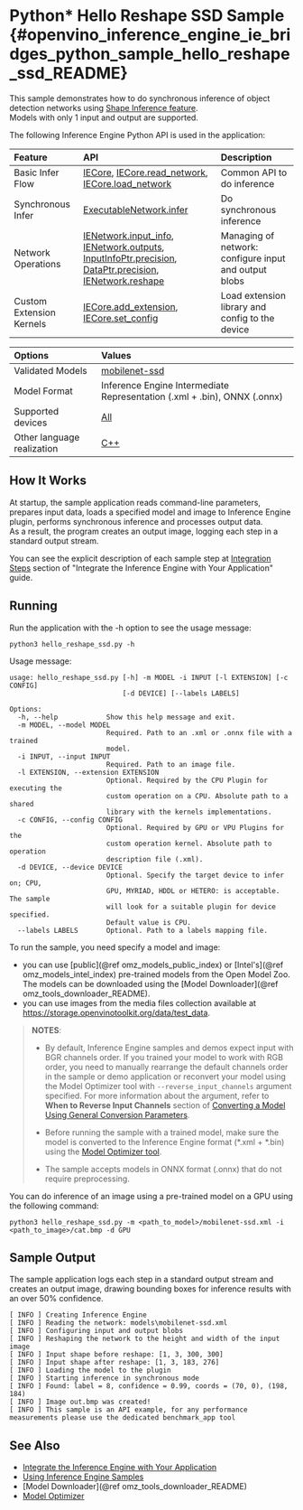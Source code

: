 # Python* Hello Reshape SSD Sample {#openvino_inference_engine_ie_bridges_python_sample_hello_reshape_ssd_README}

This sample demonstrates how to do synchronous inference of object detection networks using [Shape Inference feature](../../../docs/IE_DG/ShapeInference.md).  
Models with only 1 input and output are supported.

The following Inference Engine Python API is used in the application:

| Feature                  | API                                                                                                             | Description                                           |
| :----------------------- | :-------------------------------------------------------------------------------------------------------------- | :---------------------------------------------------- |
| Basic Infer Flow         | [IECore], [IECore.read_network], [IECore.load_network]                                                          | Common API to do inference                            |
| Synchronous Infer        | [ExecutableNetwork.infer]                                                                                       | Do synchronous inference                              |
| Network Operations       | [IENetwork.input_info], [IENetwork.outputs], [InputInfoPtr.precision], [DataPtr.precision], [IENetwork.reshape] | Managing of network: configure input and output blobs |
| Custom Extension Kernels | [IECore.add_extension], [IECore.set_config]                                                                     | Load extension library and config to the device       |

| Options                    | Values                                                                                                                      |
| :------------------------- | :-------------------------------------------------------------------------------------------------------------------------- |
| Validated Models           | [mobilenet-ssd](https://github.com/openvinotoolkit/open_model_zoo/blob/master/models/public/mobilenet-ssd/mobilenet-ssd.md) |
| Model Format               | Inference Engine Intermediate Representation (.xml + .bin), ONNX (.onnx)                                                    |
| Supported devices          | [All](../../../../../docs/IE_DG/supported_plugins/Supported_Devices.md)                                                     |
| Other language realization | [C++](../../../../samples/hello_reshape_ssd)                                                                                |

## How It Works

At startup, the sample application reads command-line parameters, prepares input data, loads a specified model and image to Inference Engine plugin, performs synchronous inference and processes output data.  
As a result, the program creates an output image, logging each step in a standard output stream.

You can see the explicit description of
each sample step at [Integration Steps](../../../../../docs/IE_DG/Integrate_with_customer_application_new_API.md) section of "Integrate the Inference Engine with Your Application" guide.

## Running

Run the application with the -h option to see the usage message:

```
python3 hello_reshape_ssd.py -h
```

Usage message:

```
usage: hello_reshape_ssd.py [-h] -m MODEL -i INPUT [-l EXTENSION] [-c CONFIG]
                            [-d DEVICE] [--labels LABELS]

Options:
  -h, --help            Show this help message and exit.
  -m MODEL, --model MODEL
                        Required. Path to an .xml or .onnx file with a trained
                        model.
  -i INPUT, --input INPUT
                        Required. Path to an image file.
  -l EXTENSION, --extension EXTENSION
                        Optional. Required by the CPU Plugin for executing the
                        custom operation on a CPU. Absolute path to a shared
                        library with the kernels implementations.
  -c CONFIG, --config CONFIG
                        Optional. Required by GPU or VPU Plugins for the
                        custom operation kernel. Absolute path to operation
                        description file (.xml).
  -d DEVICE, --device DEVICE
                        Optional. Specify the target device to infer on; CPU,
                        GPU, MYRIAD, HDDL or HETERO: is acceptable. The sample
                        will look for a suitable plugin for device specified.
                        Default value is CPU.
  --labels LABELS       Optional. Path to a labels mapping file.
```

To run the sample, you need specify a model and image:
 - you can use [public](@ref omz_models_public_index) or [Intel's](@ref omz_models_intel_index) pre-trained models from the Open Model Zoo. The models can be downloaded using the [Model Downloader](@ref omz_tools_downloader_README).
 - you can use images from the media files collection available at https://storage.openvinotoolkit.org/data/test_data.

> **NOTES**:
>
> * By default, Inference Engine samples and demos expect input with BGR channels order. If you trained your model to work with RGB order, you need to manually rearrange the default channels order in the sample or demo application or reconvert your model using the Model Optimizer tool with `--reverse_input_channels` argument specified. For more information about the argument, refer to **When to Reverse Input Channels** section of [Converting a Model Using General Conversion Parameters](../../../../../docs/MO_DG/prepare_model/convert_model/Converting_Model_General.md).
>
> * Before running the sample with a trained model, make sure the model is converted to the Inference Engine format (\*.xml + \*.bin) using the [Model Optimizer tool](../../../../../docs/MO_DG/Deep_Learning_Model_Optimizer_DevGuide.md).
>
> * The sample accepts models in ONNX format (.onnx) that do not require preprocessing.

You can do inference of an image using a pre-trained model on a GPU using the following command:

```
python3 hello_reshape_ssd.py -m <path_to_model>/mobilenet-ssd.xml -i <path_to_image>/cat.bmp -d GPU
```

## Sample Output

The sample application logs each step in a standard output stream and creates an output image, drawing bounding boxes for inference results with an over 50% confidence.

```
[ INFO ] Creating Inference Engine
[ INFO ] Reading the network: models\mobilenet-ssd.xml
[ INFO ] Configuring input and output blobs
[ INFO ] Reshaping the network to the height and width of the input image
[ INFO ] Input shape before reshape: [1, 3, 300, 300]
[ INFO ] Input shape after reshape: [1, 3, 183, 276]
[ INFO ] Loading the model to the plugin
[ INFO ] Starting inference in synchronous mode
[ INFO ] Found: label = 8, confidence = 0.99, coords = (70, 0), (198, 184)
[ INFO ] Image out.bmp was created!
[ INFO ] This sample is an API example, for any performance measurements please use the dedicated benchmark_app tool
```

## See Also

* [Integrate the Inference Engine with Your Application](../../../../../docs/IE_DG/Integrate_with_customer_application_new_API.md)
* [Using Inference Engine Samples](../../../../../docs/IE_DG/Samples_Overview.md)
* [Model Downloader](@ref omz_tools_downloader_README)
* [Model Optimizer](../../../../../docs/MO_DG/Deep_Learning_Model_Optimizer_DevGuide.md)

[IECore]:https://docs.openvinotoolkit.org/latest/ie_python_api/classie__api_1_1IECore.html
[IECore.add_extension]:https://docs.openvinotoolkit.org/latest/ie_python_api/classie__api_1_1IECore.html#a8a4b671a9928c7c059bd1e76d2333967
[IECore.set_config]:https://docs.openvinotoolkit.org/latest/ie_python_api/classie__api_1_1IECore.html#a2c738cee90fca27146e629825c039a05
[IECore.read_network]:https://docs.openvinotoolkit.org/latest/ie_python_api/classie__api_1_1IECore.html#a0d69c298618fab3a08b855442dca430f
[IENetwork.input_info]:https://docs.openvinotoolkit.org/latest/ie_python_api/classie__api_1_1IENetwork.html#data_fields
[IENetwork.outputs]:https://docs.openvinotoolkit.org/latest/ie_python_api/classie__api_1_1IENetwork.html#data_fields
[InputInfoPtr.precision]:https://docs.openvinotoolkit.org/latest/ie_python_api/classie__api_1_1InputInfoPtr.html#data_fields
[DataPtr.precision]:https://docs.openvinotoolkit.org/latest/ie_python_api/classie__api_1_1DataPtr.html#data_fields
[IECore.load_network]:https://docs.openvinotoolkit.org/latest/ie_python_api/classie__api_1_1IECore.html#ac9a2e043d14ccfa9c6bbf626cfd69fcc
[IENetwork.reshape]:https://docs.openvinotoolkit.org/latest/ie_python_api/classie__api_1_1IENetwork.html#a6683f0291db25f908f8d6720ab2f221a
[ExecutableNetwork.infer]:https://docs.openvinotoolkit.org/latest/ie_python_api/classie__api_1_1ExecutableNetwork.html#aea96e8e534c8e23d8b257bad11063519